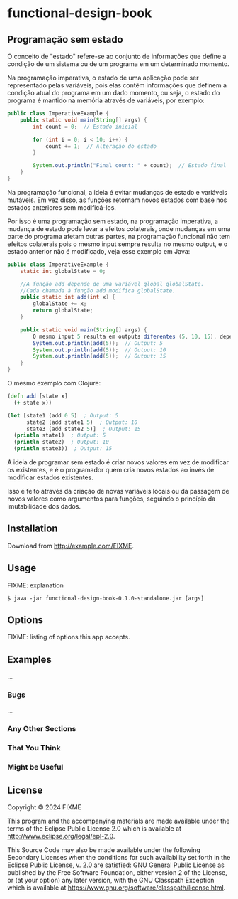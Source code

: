 # functional-design-book

## Programação sem estado

O conceito de "estado" refere-se ao conjunto de informações que define a condição de um 
sistema ou de um programa em um determinado momento.

Na programação imperativa, o estado de uma aplicação pode ser representado pelas variáveis, 
pois elas contêm informações que definem a condição atual do programa em um dado momento, 
ou seja, o estado do programa é mantido na memória através de variáveis, por exemplo:

```java
public class ImperativeExample {
    public static void main(String[] args) {
        int count = 0;  // Estado inicial

        for (int i = 0; i < 10; i++) {
            count += 1;  // Alteração do estado
        }

        System.out.println("Final count: " + count);  // Estado final
    }
}
```

Na programação funcional, a ideia é evitar mudanças de estado e variáveis mutáveis. 
Em vez disso, as funções retornam novos estados com base nos estados anteriores sem modificá-los.

Por isso é uma programação sem estado, na programação imperativa, a mudança de estado pode levar 
a efeitos colaterais, onde mudanças em uma parte do programa afetam outras partes, 
na programação funcional não tem efeitos colaterais pois o mesmo input sempre resulta no mesmo 
output, e o estado anterior não é modificado, veja esse exemplo em Java:

```java
public class ImperativeExample {
    static int globalState = 0;

    //A função add depende de uma variável global globalState.
    //Cada chamada à função add modifica globalState.
    public static int add(int x) {
        globalState += x;
        return globalState;
    }

    public static void main(String[] args) {
        O mesmo input 5 resulta em outputs diferentes (5, 10, 15), dependendo do estado de globalState.
        System.out.println(add(5));  // Output: 5
        System.out.println(add(5));  // Output: 10
        System.out.println(add(5));  // Output: 15
    }
}
```

O mesmo exemplo com Clojure:

```clojure
(defn add [state x]
  (+ state x))

(let [state1 (add 0 5)  ; Output: 5
      state2 (add state1 5)  ; Output: 10
      state3 (add state2 5)]  ; Output: 15
  (println state1)  ; Output: 5
  (println state2)  ; Output: 10
  (println state3))  ; Output: 15
```

A ideia de programar sem estado é criar novos valores em vez de modificar os existentes,
e é o programador quem cria novos estados ao invés de modificar estados existentes. 

Isso é feito através da criação de novas variáveis locais ou da passagem de novos valores 
como argumentos para funções, seguindo o princípio da imutabilidade dos dados.

## Installation

Download from http://example.com/FIXME.

## Usage

FIXME: explanation

    $ java -jar functional-design-book-0.1.0-standalone.jar [args]

## Options

FIXME: listing of options this app accepts.

## Examples

...

### Bugs

...

### Any Other Sections
### That You Think
### Might be Useful

## License

Copyright © 2024 FIXME

This program and the accompanying materials are made available under the
terms of the Eclipse Public License 2.0 which is available at
http://www.eclipse.org/legal/epl-2.0.

This Source Code may also be made available under the following Secondary
Licenses when the conditions for such availability set forth in the Eclipse
Public License, v. 2.0 are satisfied: GNU General Public License as published by
the Free Software Foundation, either version 2 of the License, or (at your
option) any later version, with the GNU Classpath Exception which is available
at https://www.gnu.org/software/classpath/license.html.
